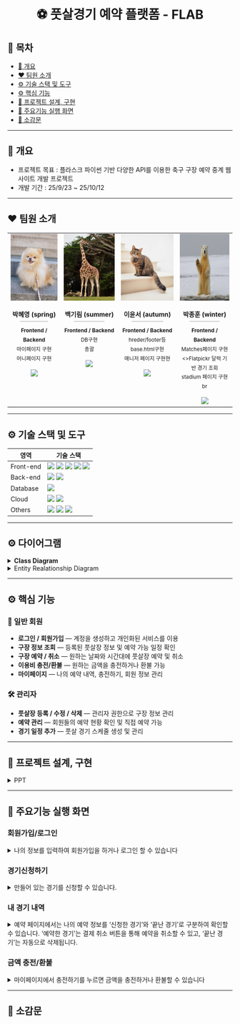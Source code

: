 <h1 align="center">⚽ 풋살경기 예약 플랫폼 - FLAB</h1>

## 📑 목차
- [👶 개요](#-개요)
- [❤️ 팀원 소개](#-팀원-소개)
- [⚙️ 기술 스택 및 도구](#-기술-스택-및-도구)
- [⚙️ 핵심 기능](#-핵심-기능)
- [🧱 프로젝트 설계, 구현](#-프로젝트-설계-구현)
- [📸 주요기능 실행 화면](#-주요기능-실행-화면)
- [📝 소감문](#-소감문)

---

## 👶 개요
- 프로젝트 목표 : 플라스크 파이썬 기반 다양한 API를 이용한 축구 구장 예약 중계 웹사이트 개발 프로젝트  
- 개발 기간 : 25/9/23 ~ 25/10/12  

---

## ❤️ 팀원 소개
<div align="center">

<table>
  <tr>
    <!-- spring -->
    <td align="center" width="230" style="vertical-align: top;">
      <img src="setting/static/img/hi1.jpg" width="120" height="150" alt="spring"><br><br>
      <b>박혜영 (spring)</b>
      <div style="width:60%;margin:6px auto;border-bottom:1px solid #aaa;"></div>
      <sub><b>Frontend / Backend</b></sub><br>
      <sub>마이페이지 구현<br>머니페이지 구현</sub><br><br>
      <a href="https://github.com/gangazigood"><img src="https://img.shields.io/badge/GitHub-181717?style=flat&logo=github&logoColor=white"></a>
    </td>
    <td align="center" width="230" style="vertical-align: top;">
      <img src="setting/static/img/hi2.jpg" width="120" height="150" alt="summer"><br><br>
      <b>백기림 (summer)</b>
      <div style="width:60%;margin:6px auto;border-bottom:1px solid #aaa;"></div>
      <sub><b>Frontend / Backend</b></sub><br>
      <sub>DB구현<br>총괄</sub><br><br>
      <a href="https://github.com/girintr"><img src="https://img.shields.io/badge/GitHub-181717?style=flat&logo=github&logoColor=white"></a>
    </td>
    <td align="center" width="230" style="vertical-align: top;">
      <img src="setting/static/img/hi3.jpg" width="120" height="150" alt="autumn"><br><br>
      <b>이윤서 (autumn)</b>
      <div style="width:60%;margin:6px auto;border-bottom:1px solid #aaa;"></div>
      <sub><b>Frontend / Backend</b></sub><br>
      <sub>hreder/footer등 base.html구현<br>매니저 페이지 구현현</sub><br><br>
      <a href="https://github.com/yoo05-seo"><img src="https://img.shields.io/badge/GitHub-181717?style=flat&logo=github&logoColor=white"></a>
    </td>
    <td align="center" width="230" style="vertical-align: top;">
      <img src="setting/static/img/hi4.jpg" width="120" height="150px" alt="winter"><br><br>
      <b>박종훈 (winter)</b>
      <div style="width:60%;margin:6px auto;border-bottom:1px solid #aaa;"></div>
      <sub><b>Frontend / Backend</b></sub><br>
      <sub>Matches페이지 구현<>Flatpickr 달력 기반 경기 조회<br>stadium 페이지 구현br</sub><br><br>
      <a href="https://github.com/dailyhune"><img src="https://img.shields.io/badge/GitHub-181717?style=flat&logo=github&logoColor=white"></a>
    </td>
  </tr>
</table>

</div>

---


## ⚙️ 기술 스택 및 도구

| 영역 | 기술 스택 |
| --- | --- |
| Front-end | <img src="https://img.shields.io/badge/HTML5-E34F26?style=flat-square&logo=HTML5&logoColor=fff"/> <img src="https://img.shields.io/badge/JavaScript-F7DF1E?style=flat-square&logo=JavaScript&logoColor=000"/> <img src="https://img.shields.io/badge/bootstrap-7952B3?style=flat-square&logo=bootstrap&logoColor=white"/> <img src="https://img.shields.io/badge/jquery-0769AD?style=flat-square&logo=jquery&logoColor=white"/> <img src="https://img.shields.io/badge/CSS3-1572B6?style=flat-square&logo=CSS3&logoColor=fff"/> |
| Back-end | <img src="https://img.shields.io/badge/Python-3776AB?style=flat-square&logo=Python&logoColor=white"/> <img src="https://img.shields.io/badge/Flask-000000?style=flat-square&logo=Flask&logoColor=white"/> |
| Database | <img src="https://img.shields.io/badge/MySQL-4479A1?style=flat-square&logo=MySQL&logoColor=white"/> |
| Cloud | <img src="https://img.shields.io/badge/AWS-232F3E?style=flat-square&logo=amazon-aws&logoColor=white"/> <img src="https://img.shields.io/badge/Docker-2496ED?style=flat-square&logo=Docker&logoColor=white"/> |
| Others | <img src="https://img.shields.io/badge/Git-F05032?style=flat-square&logo=git&logoColor=white"/> <img src="https://img.shields.io/badge/GitHub-181717?style=flat-square&logo=github&logoColor=white"/> <img src="https://img.shields.io/badge/Figma-F24E1E?style=flat-square&logo=figma&logoColor=white"/> |


---

## ⚙️ 다이어그램

<details><summary><b>Class Diagram</b></summary>
<img src="readme_img/diagram1.png"/>
</details>


<details><summary>Entity Realationship Diagram</summary>
<img src="readme_img/diagram2.png"/>
</details>

---

## ⚙️ 핵심 기능

### 👤 일반 회원
- **로그인 / 회원가입** — 계정을 생성하고 개인화된 서비스를 이용  
- **구장 정보 조회** — 등록된 풋살장 정보 및 예약 가능 일정 확인  
- **구장 예약 / 취소** — 원하는 날짜와 시간대에 풋살장 예약 및 취소  
- **이용비 충전/환불** — 원하는 금액을 충전하거나 환불 가능  
- **마이페이지** — 나의 예약 내역, 충전하기, 회원 정보 관리  

### 🛠️ 관리자
- **풋살장 등록 / 수정 / 삭제** — 관리자 권한으로 구장 정보 관리  
- **예약 관리** — 회원들의 예약 현황 확인 및 직접 예약 가능  
- **경기 일정 추가** — 풋살 경기 스케줄 생성 및 관리  

---

## 🧱 프로젝트 설계, 구현
<details><summary>PPT</summary>


</details>  

---

## 📸 주요기능 실행 화면

### 회원가입/로그인

<details>
  <summary>나의 정보를 입력하여 회원가입을 하거나 로그인 할 수 있습니다</summary>
  <br>
  <video controls width="720">
  <source src="readme_img/attachment.mp4" type="video/mp4">
  
  
### [Code](#)
</details>

### 경기신청하기

<details>
  <summary>만들어 있는 경기를 신청할 수 있습니다.</summary>
  <br>
  <video controls width="720">
  <source src="readme_img/user_match.mp4" type="video/mp4">

</video>

</details>

### 내 경기 내역  
<details>
  <summary>예약 페이지에서는 나의 예약 정보를 ‘신청한 경기’와 ‘끝난 경기’로 구분하여 확인할 수 있습니다.  
‘예약한 경기’는 결제 취소 버튼을 통해 예약을 취소할 수 있고, ‘끝난 경기’는 자동으로 삭제됩니다.  </summary>


</details>

### 금액 충전/환불

<details><summary>마이페이지에서 충전하기를 누르면 금액을 충전하거나 환불할 수 있습니다</summary>


</details>


---

## 📝 소감문

